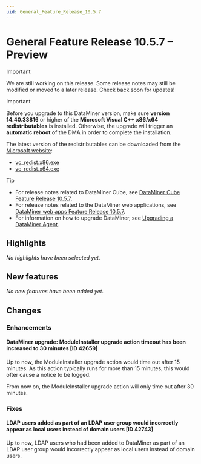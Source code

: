 ```yaml
---
uid: General_Feature_Release_10.5.7
---
```


# General Feature Release 10.5.7 – Preview

> [!IMPORTANT]
> We are still working on this release. Some release notes may still be modified or moved to a later release. Check back soon for updates!

> [!IMPORTANT]
>
> Before you upgrade to this DataMiner version, make sure **version 14.40.33816** or higher of the **Microsoft Visual C++ x86/x64 redistributables** is installed. Otherwise, the upgrade will trigger an **automatic reboot** of the DMA in order to complete the installation.
>
> The latest version of the redistributables can be downloaded from the [Microsoft website](https://learn.microsoft.com/en-us/cpp/windows/latest-supported-vc-redist?view=msvc-170#latest-microsoft-visual-c-redistributable-version):
>
> - [vc_redist.x86.exe](https://aka.ms/vs/17/release/vc_redist.x86.exe)
> - [vc_redist.x64.exe](https://aka.ms/vs/17/release/vc_redist.x64.exe)

> [!TIP]
>
> - For release notes related to DataMiner Cube, see [DataMiner Cube Feature Release 10.5.7](xref:Cube_Feature_Release_10.5.7).
> - For release notes related to the DataMiner web applications, see [DataMiner web apps Feature Release 10.5.7](xref:Web_apps_Feature_Release_10.5.7).
> - For information on how to upgrade DataMiner, see [Upgrading a DataMiner Agent](xref:Upgrading_a_DataMiner_Agent).

## Highlights

*No highlights have been selected yet.*

## New features

*No new features have been added yet.*

## Changes

### Enhancements

#### DataMiner upgrade: ModuleInstaller upgrade action timeout has been increased to 30 minutes [ID 42659]

<!-- MR 10.4.0 [CU16]/10.5.0 [CU4] - FR 10.5.7 -->

Up to now, the ModuleInstaller upgrade action would time out after 15 minutes. As this action typically runs for more than 15 minutes, this would ofter cause a notice to be logged.

From now on, the ModuleInstaller upgrade action will only time out after 30 minutes.

### Fixes

#### LDAP users added as part of an LDAP user group would incorrectly appear as local users instead of domain users [ID 42743]

<!-- MR 10.4.0 [CU16]/10.5.0 [CU4] - FR 10.5.7 -->

Up to now, LDAP users who had been added to DataMiner as part of an LDAP user group would incorrectly appear as local users instead of domain users.
